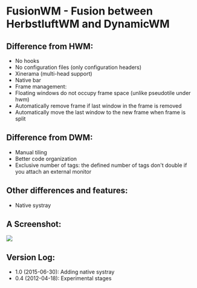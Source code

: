 FusionWM - Fusion between HerbstluftWM and DynamicWM
====================================================

Difference from HWM:
--------------------
  - No hooks
  - No configuration files (only configuration headers)
  - Xinerama (multi-head support)
  - Native bar
  - Frame management:
   - Floating windows do not occupy frame space (unlike pseudotile under hwm)
   - Automatically remove frame if last window in the frame is removed
   - Automatically move the last window to the new frame when frame is split

Difference from DWM:
--------------------
  - Manual tiling
  - Better code organization
  - Exclusive number of tags: the defined number of tags don't double if you attach an external monitor

Other differences and features:
-------------------------------
  - Native systray

A Screenshot:
-------------
<a href="https://lh5.googleusercontent.com/-fevbPpfXtTY/T3m0ohBNHeI/AAAAAAAABmg/Pj8T6rbxJ1c/s1366/2012-04-02-SSDirty.png"><img src="https://lh5.googleusercontent.com/-fevbPpfXtTY/T3m0ohBNHeI/AAAAAAAABmg/Pj8T6rbxJ1c/s450/2012-04-02-SSDirty.png" /></a>

Version Log:
------------
  - 1.0 (2015-06-30): Adding native systray
  - 0.4 (2012-04-18): Experimental stages

